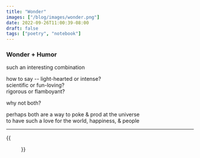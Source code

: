 ```yaml
---
title: "Wonder"
images: ["/blog/images/wonder.png"]
date: 2022-09-26T11:00:39-08:00
draft: false 
tags: ["poetry", "notebook"]
---
```

### Wonder + Humor

such an interesting combination

how to say -- light-hearted or intense?\
scientific or fun-loving?\
rigorous or flamboyant?

why not both?

perhaps both are a way to poke & prod at the universe\
to have such a love for the world, happiness, & people

---

{{<figure src="/blog/images/wonder.png" title="Wonder + Humor">}}